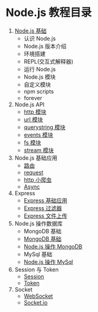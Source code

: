 # Node.js 教程目录

1. [Node.js 基础](https://github.com/wscats/node-tutorial/tree/master/tutorial/base)
    - 认识 Node.js
    - Node.js 版本介绍
    - 环境搭建
    - REPL(交互式解释器)
    - 运行 Node.js
    - Node.js 模块
    - 自定义模块
    - npm scripts
    - forever
2. Node.js API
    - [http 模块](https://github.com/wscats/node-tutorial/tree/master/tutorial/http)
    - [url 模块](https://github.com/wscats/node-tutorial/tree/master/tutorial/url)
    - [querystring 模块](https://github.com/wscats/node-tutorial/tree/master/tutorial/querystring)
    - [events 模块](https://github.com/wscats/node-tutorial/tree/master/tutorial/events)
    - [fs 模块](https://github.com/wscats/node-tutorial/tree/master/tutorial/fs)
    - [stream 模块](https://github.com/wscats/node-tutorial/tree/master/tutorial/stream)
3. Node.js 基础应用
    - [路由](https://github.com/wscats/node-tutorial/tree/master/tutorial/router)
    - [request](https://github.com/wscats/node-tutorial/tree/master/tutorial/request)
    - [http 小爬虫](https://github.com/wscats/node-tutorial/tree/master/tutorial/spider)
    - [Async](https://github.com/wscats/node-tutorial/tree/master/tutorial/async)
4. Express 
    - [Express 基础应用](https://github.com/wscats/node-tutorial/tree/master/tutorial/express)
    - [Express 过滤器](https://github.com/wscats/node-tutorial/tree/master/tutorial/express/use)
    - [Express 文件上传](https://github.com/wscats/node-tutorial/tree/master/tutorial/express/multer)
5. Node.js 操作数据库
    - MongoDB 基础
    - [MongoDB 基础](https://github.com/Wscats/node-tutorial/issues/20)
    - [Node.js 操作 MongoDB](https://github.com/wscats/node-tutorial/tree/master/tutorial/express/db)
    - MySql 基础
    - [Node.js 操作 MySql](https://github.com/wscats/node-tutorial/tree/master/tutorial/express/db)
6. Session 与 Token
    - [Session](https://github.com/wscats/node-tutorial/tree/master/tutorial/session)
    - [Token](https://github.com/wscats/node-tutorial/tree/master/tutorial/token)
7. Socket 
    - [WebSocket](https://github.com/wscats/node-tutorial/tree/master/tutorial/websocket)
    - [Socket.io](https://github.com/wscats/node-tutorial/tree/master/tutorial/socketio)
